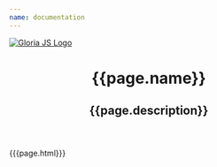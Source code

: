 ```yaml
---
name: documentation
---
```

<html lang="en">
    <head>
        <title>{{page.title}} | GloriaJS</title>
        <meta name="description" content="{{page.description}}">
        <link rel="stylesheet" href="/stylesheets/stylesheet.css">
    </head>
    <body>
        <nav class="bg-white border-gray-200 dark:bg-gray-900">
            <div class="max-w-screen-xl flex flex-wrap items-center justify-between mx-auto p-4">
                <a href="/" class="flex items-center">
                    <img src="/images/gloria-js.png" class="h-8 mr-3" alt="Gloria JS Logo" />
                </a>
            </div>
        </nav>
        <header class="relative
            z-10
            pt-[120px]
            px-4
            md:pt-[130px]
            lg:pt-[160px]
            pb-[100px]
            bg-primary
            overflow-hidden">
                <div class="inner">
                    <h1>{{page.name}}</h1>
                    <h2>{{page.description}}</h2>
                </div>
        </header>
        <div class="container mx-auto px-4">
            <div class="inner">
                {{{page.html}}}
            </div>
        </div>
        <script src="/scripts/gloria.js"></script>
        <script src="/prism/prism.js"></script>
    </body>
</html>
